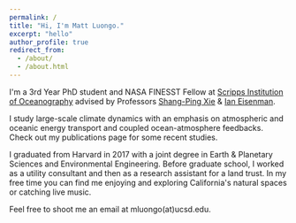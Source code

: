 ```yaml
---
permalink: /
title: "Hi, I'm Matt Luongo."
excerpt: "hello"
author_profile: true
redirect_from: 
  - /about/
  - /about.html
---
```

		
I'm a 3rd Year PhD student and NASA FINESST Fellow at [Scripps Institution of Oceanography](https://scripps.ucsd.edu/) advised by Professors [Shang-Ping Xie](https://sxie.scrippsprofiles.ucsd.edu/) & [Ian Eisenman](https://ieisenman.scrippsprofiles.ucsd.edu/). 
		
I study large-scale climate dynamics with an emphasis on atmospheric and oceanic energy transport and coupled ocean-atmosphere feedbacks. Check out my publications page for some recent studies.

I graduated from Harvard in 2017 with a joint degree in Earth & Planetary Sciences and Environmental Engineering. Before graduate school, I worked as a utility consultant and then as a research assistant for a land trust. In my free time you can find me enjoying and exploring California's natural spaces or catching live music.

Feel free to shoot me an email at mluongo(at)ucsd.edu.
